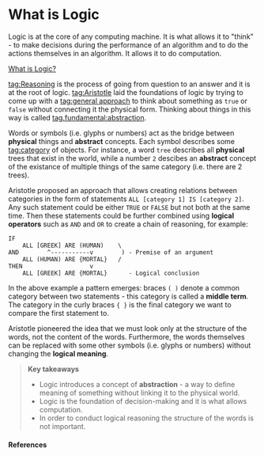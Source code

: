 # What is Logic

Logic is at the core of any computing machine. It is what allows it to "think" -
to make decisions during the performance of an algorithm and to do the actions
themselves in an algorithm. It allows it to do computation.

[What is Logic?](youtube://xP0q3WOBRks)

[tag:Reasoning](https://en.wikipedia.org/wiki/Reason) is the process of going
from question to an answer and it is at the root of logic.
[tag:Aristotle](https://en.wikipedia.org/wiki/Aristotle) laid the foundations of
logic by trying to come up with a
[tag:general approach](https://en.wikipedia.org/wiki/Deductive_reasoning)
to think about something as `true` or `false` without connecting  it the
physical form. Thinking about things in this way is called
[tag.fundamental:abstraction](https://en.wikipedia.org/wiki/Abstraction_(computer_science)).

Words or symbols (i.e. glyphs or numbers) act as the bridge between **physical**
things and **abstract** concepts. Each symbol describes some
[tag:category](https://www.britannica.com/topic/category-logic) of objects. For
instance, a word `tree` describes all **physical** trees that exist in the
world, while a number `2` descibes an **abstract** concept of the existance of
multiple things of the same category (i.e. there are 2 trees).

Aristotle proposed an approach that allows creating relations between categories
in the form of statements `ALL [category 1] IS [category 2]`. Any such statement
could be either `TRUE` or `FALSE` but not both at the same time.
Then these statements could be further combined using **logical operators** such
as `AND` and `OR` to create a chain of reasoning, for example:

```
IF
    ALL [GREEK] ARE (HUMAN)    \
AND        ^-----------v        ) - Premise of an argument
    ALL (HUMAN) ARE {MORTAL}   /
THEN                   v
    ALL [GREEK] ARE {MORTAL}      - Logical conclusion
```

In the above example a pattern emerges: braces `( )` denote a common category
between two statements - this category is called a **middle term**. The category
in the curly braces `{ }` is the final category we want to compare the first
statement to.

Aristotle pioneered the idea that we must look only at the structure of the
words, not the content of the words. Furthermore, the words themselves can be
replaced with some other symbols (i.e. glyphs or numbers) without changing the
**logical meaning**.

> **Key takeaways**
>
> - Logic introduces a concept of **abstraction** - a way to define meaning of
>   something without linking it to the physical world.
> - Logic is the foundation of decision-making and it is what allows computation.
> - In order to conduct logical reasoning the structure of the words is not
>   important.

#### References

[^Video 1]: Art of the Problem. _What is Logic?_
[tag.image/youtube:Open Playlist](https://www.youtube.com/playlist?list=PLbg3ZX2pWlgI_ej6ZhGd45-cPoWLZD9pT)
